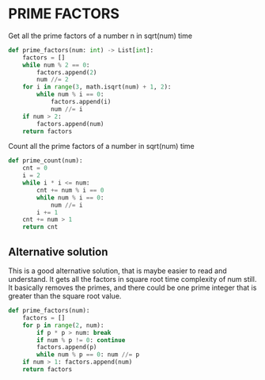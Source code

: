 # PRIME FACTORS

Get all the prime factors of a number n in sqrt(num) time

```py
def prime_factors(num: int) -> List[int]:
    factors = []
    while num % 2 == 0:
        factors.append(2)
        num //= 2
    for i in range(3, math.isqrt(num) + 1, 2):
        while num % i == 0:
            factors.append(i)
            num //= i
    if num > 2:
        factors.append(num)
    return factors
```

Count all the prime factors of a number in sqrt(num) time

```py
def prime_count(num):
    cnt = 0
    i = 2
    while i * i <= num:
        cnt += num % i == 0
        while num % i == 0:
            num //= i
        i += 1
    cnt += num > 1
    return cnt
```

## Alternative solution

This is a good alternative solution, that is maybe easier to read and understand.  It gets all the factors in square root time complexity of num still.  It basically removes the primes, and there could be one prime integer that is greater than the square root value. 

```py
def prime_factors(num):
    factors = []
    for p in range(2, num):
        if p * p > num: break 
        if num % p != 0: continue 
        factors.append(p)
        while num % p == 0: num //= p
    if num > 1: factors.append(num)
    return factors
```